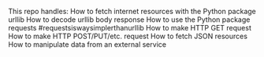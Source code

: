 This repo handles:
	How to fetch internet resources with the Python package urllib
	How to decode urllib body response
	How to use the Python package requests #requestsiswaysimplerthanurllib
	How to make HTTP GET request
	How to make HTTP POST/PUT/etc. request
	How to fetch JSON resources
	How to manipulate data from an external service
